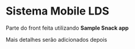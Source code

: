 # Sistema Mobile LDS

Parte do front feita utilizando **Sample Snack app**

Mais detalhes serão adicionados depois

